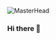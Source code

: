 ![MasterHead](https://www.google.com/url?sa=i&url=https%3A%2F%2Fwww.pinterest.ca%2Fnimmenroth%2F&psig=AOvVaw0x7lB0HcWklHkMFbFQYTSH&ust=1670716223677000&source=images&cd=vfe&ved=0CA4QjRxqFwoTCKiMt4nd7fsCFQAAAAAdAAAAABAE)


### Hi there 👋

<!--
**iamhenrika/iamhenrika** is a ✨ _special_ ✨ repository because its `README.md` (this file) appears on your GitHub profile.

Here are some ideas to get you started:

- 🔭 I’m currently working on ...
- 🌱 I’m currently learning ...
- 👯 I’m looking to collaborate on ...
- 🤔 I’m looking for help with ...
- 💬 Ask me about ...
- 📫 How to reach me: ...
- 😄 Pronouns: ...
- ⚡ Fun fact: ...
-->
